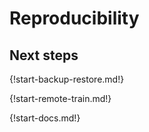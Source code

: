 # Reproducibility

## Next steps

{!start-backup-restore.md!}

{!start-remote-train.md!}

{!start-docs.md!}
